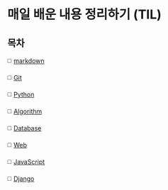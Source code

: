 # 매일 배운 내용 정리하기 (TIL)

## 목차

◻️ [markdown](./markdown/)


◻️ [Git](./Git/)


◻️ [Python](./Python/)


◻️ [Algorithm](./Algorithm/)


◻️ [Database](./Database/)


◻️ [Web](./Web/)


◻️ [JavaScript](./JavaScript/)


◻️ [Django](./Django/)